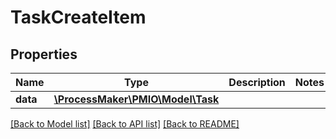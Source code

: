 # TaskCreateItem

## Properties
Name | Type | Description | Notes
------------ | ------------- | ------------- | -------------
**data** | [**\ProcessMaker\PMIO\Model\Task**](Task.md) |  | 

[[Back to Model list]](../README.md#documentation-for-models) [[Back to API list]](../README.md#documentation-for-api-endpoints) [[Back to README]](../README.md)


